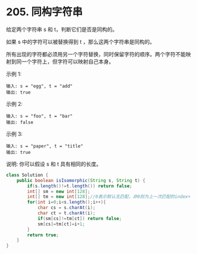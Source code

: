 # 205. 同构字符串

给定两个字符串 s 和 t，判断它们是否是同构的。

如果 s 中的字符可以被替换得到 t ，那么这两个字符串是同构的。

所有出现的字符都必须用另一个字符替换，同时保留字符的顺序。两个字符不能映射到同一个字符上，但字符可以映射自己本身。

示例 1:

	输入: s = "egg", t = "add"
	输出: true
示例 2:

	输入: s = "foo", t = "bar"
	输出: false
示例 3:

	输入: s = "paper", t = "title"
	输出: true
说明:
你可以假设 s 和 t 具有相同的长度。

```java
class Solution {
    public boolean isIsomorphic(String s, String t) {
        if(s.length()!=t.length()) return false;
        int[] sm = new int[128];
        int[] tm = new int[128];//0表示默认无匹配，非0则为上一次匹配的index+1;
        for(int i=0;i<s.length();i++){
            char cs = s.charAt(i);
            char ct = t.charAt(i);
            if(sm[cs]!=tm[ct]) return false;
            sm[cs]=tm[ct]=i+1;
        }
        return true;
    }
}
```

